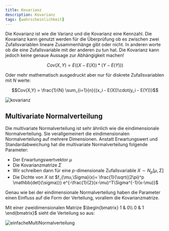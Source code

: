 ```yaml
---
title: Kovarianz
description: Kovarianz
tags: [wahrscheinlichkeit]
---
```


Die Kovarianz ist wie die Varianz und die Kovarianz eine Kennzahl. Die Kovarianz kann genutzt werden für die Überprüfung ob es zwischen zwei Zufallsvariablen lineare Zusammenhänge gibt oder nicht. In anderen worte ob die eine Zufallsvariable mit der anderen zu tun hat. Die Kovarianz kann jedoch keine genaue Aussage zur Abhängigkeit machen!

$$Cov(X,Y) = E((X - E(X))*(Y-E(Y)))$$

Oder mehr mathematisch ausgedruckt aber nur für diskrete Zufallsvariablen mit $N$ werte:

$$Cov(X,Y) = \frac{1}{N} \sum_{i=1}{n}{(x_i - E(X))\cdot(y_i - E(Y))}$$

![kovarianz](/img/maths/kovarianz.gif)

## Multivariate Normalverteilung

Die multivariate Normalverteilung ist sehr ähnlich wie die eindimensionale Normalverteilung. Sie verallgemeinert die eindimensionalen Normalverteilung auf mehrere Dimensionen. Anstatt Erwartungswert und Standardabweichung hat die multivariate Normalverteilung folgende Parameter:

- Der Erwartungswertvektor $\mu$
- Die Kovarianzmatrize $\Sigma$
- Wir schreiben dann für eine $p$-dimensionale Zufallsvariable $X \sim N_p[\mu,\Sigma]$
- Die Dichte von $X$ ist $f_{\mu,\Sigma}(x)= \frac{1}{\sqrt{(2\pi)^p \mathbb{det}(\sigma)}} e^{-\frac{1}{2}(x-\mu)^T\Sigma^{-1}(x-\mu)}$

Genau wie bei der eindimensionale Normalverteilung haben die Parameter einen Einfluss auf die Form der Verteilung, vorallem die Kovarianzmatrize.

Mit einer zweidimensionalen Matrize $\begin{bmatrix}
1 & 0\\
0 & 1
\end{bmatrix}$ sieht die Verteilung so aus:

![einfacheMultiNormalverteilung](/img/maths/einfacheMultiNormalverteilung.png)
